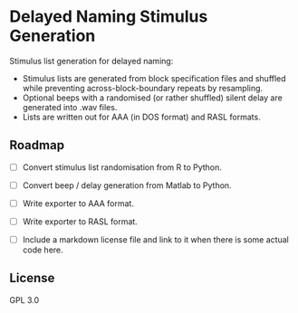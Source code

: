 # Delayed Naming Stimulus Generation

Stimulus list generation for delayed naming:
- Stimulus lists are generated from block specification files and shuffled while 
  preventing across-block-boundary repeats by resampling.
- Optional beeps with a randomised (or rather shuffled) silent delay are generated into .wav files.
- Lists are written out for AAA (in DOS format) and RASL formats.

## Roadmap

- [ ] Convert stimulus list randomisation from R to Python.
- [ ] Convert beep / delay generation from Matlab to Python.
- [ ] Write exporter to AAA format.
- [ ] Write exporter to RASL format.

- [ ] Include a markdown license file and link to it when there is some actual code here.

## License

GPL 3.0 